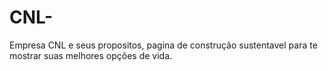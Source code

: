# CNL-
Empresa CNL e seus propositos, pagina de construção sustentavel para te mostrar suas melhores opções de vida.
